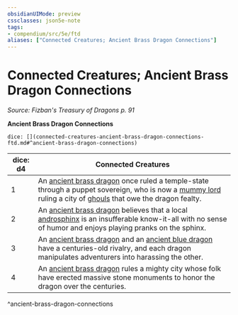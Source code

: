 ```yaml
---
obsidianUIMode: preview
cssclasses: json5e-note
tags:
- compendium/src/5e/ftd
aliases: ["Connected Creatures; Ancient Brass Dragon Connections"]
---
```

# Connected Creatures; Ancient Brass Dragon Connections
*Source: Fizban's Treasury of Dragons p. 91* 

**Ancient Brass Dragon Connections**

`dice: [](connected-creatures-ancient-brass-dragon-connections-ftd.md#^ancient-brass-dragon-connections)`

| dice: d4 | Connected Creatures |
|----------|---------------------|
| 1 | An [ancient brass dragon](/3-Mechanics/CLI/bestiary/dragon/ancient-brass-dragon.md) once ruled a temple-state through a puppet sovereign, who is now a [mummy lord](/3-Mechanics/CLI/bestiary/undead/mummy-lord.md) ruling a city of [ghouls](/3-Mechanics/CLI/bestiary/undead/ghoul.md) that owe the dragon fealty. |
| 2 | An [ancient brass dragon](/3-Mechanics/CLI/bestiary/dragon/ancient-brass-dragon.md) believes that a local [androsphinx](/3-Mechanics/CLI/bestiary/monstrosity/androsphinx.md) is an insufferable know-it-all with no sense of humor and enjoys playing pranks on the sphinx. |
| 3 | An [ancient brass dragon](/3-Mechanics/CLI/bestiary/dragon/ancient-brass-dragon.md) and an [ancient blue dragon](/3-Mechanics/CLI/bestiary/dragon/ancient-blue-dragon.md) have a centuries-old rivalry, and each dragon manipulates adventurers into harassing the other. |
| 4 | An [ancient brass dragon](/3-Mechanics/CLI/bestiary/dragon/ancient-brass-dragon.md) rules a mighty city whose folk have erected massive stone monuments to honor the dragon over the centuries. |
^ancient-brass-dragon-connections